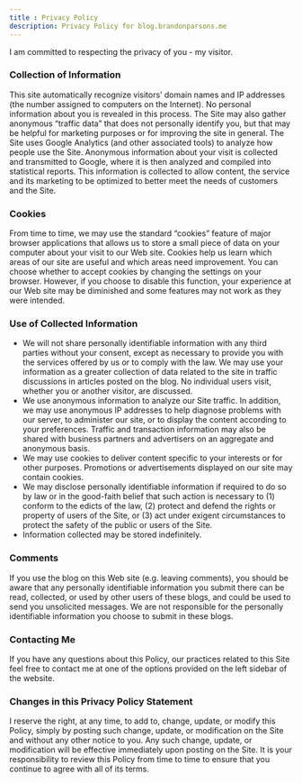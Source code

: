 ```yaml
---
title : Privacy Policy
description: Privacy Policy for blog.brandonparsons.me
---
```


I am committed to respecting the privacy of you - my visitor.

### Collection of Information

This site automatically recognize visitors’ domain names and IP addresses (the number assigned to computers on the Internet). No personal information about you is revealed in this process. The Site may also gather anonymous “traffic data” that does not personally identify you, but that may be helpful for marketing purposes or for improving the site in general.  The Site uses Google Analytics (and other associated tools) to analyze how people use the Site.  Anonymous information about your visit is collected and transmitted to Google, where it is then analyzed and compiled into statistical reports.  This information is collected to allow content, the service and its marketing to be optimized to better meet the needs of customers and the Site.

### Cookies
From time to time, we may use the standard “cookies” feature of major browser applications that allows us to store a small piece of data on your computer about your visit to our Web site. Cookies help us learn which areas of our site are useful and which areas need improvement. You can choose whether to accept cookies by changing the settings on your browser. However, if you choose to disable this function, your experience at our Web site may be diminished and some features may not work as they were intended.

### Use of Collected Information

- We will not share personally identifiable information with any third parties without your consent, except as necessary to provide you with the services offered by us or to comply with the law. We may use your information as a greater collection of data related to the site in traffic discussions in articles posted on the blog. No individual users visit, whether you or another visitor, are discussed.
- We use anonymous information to analyze our Site traffic. In addition, we may use anonymous IP addresses to help diagnose problems with our server, to administer our site, or to display the content according to your preferences. Traffic and transaction information may also be shared with business partners and advertisers on an aggregate and anonymous basis.
- We may use cookies to deliver content specific to your interests or for other purposes. Promotions or advertisements displayed on our site may contain cookies.
- We may disclose personally identifiable information if required to do so by law or in the good-faith belief that such action is necessary to (1) conform to the edicts of the law, (2) protect and defend the rights or property of users of the Site, or (3) act under exigent circumstances to protect the safety of the public or users of the Site.
- Information collected may be stored indefinitely.

### Comments

If you use the blog on this Web site (e.g. leaving comments), you should be aware that any personally identifiable information you submit there can be read, collected, or used by other users of these blogs, and could be used to send you unsolicited messages. We are not responsible for the personally identifiable information you choose to submit in these blogs. 

### Contacting Me

If you have any questions about this Policy, our practices related to this Site feel free to contact me at one of the options provided on the left sidebar of the website.

### Changes in this Privacy Policy Statement
I reserve the right, at any time, to add to, change, update, or modify this Policy, simply by posting such change, update, or modification on the Site and without any other notice to you. Any such change, update, or modification will be effective immediately upon posting on the Site. It is your responsibility to review this Policy from time to time to ensure that you continue to agree with all of its terms.
